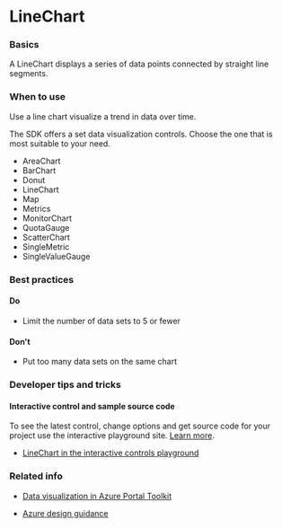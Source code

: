 ﻿# LineChart

 
<a name="basics"></a>
### Basics
A LineChart displays a series of data points connected by straight line segments.


<!-- TODO get an IMAGE to embed here -->

<!-- TODO get an SAMPLE CODE to embed here -->

 
<a name="when-to-use"></a>
### When to use
Use a line chart visualize a trend in data over time.

The SDK offers a set data visualization controls.  Choose the one that is most suitable to your need.
* AreaChart
* BarChart
* Donut
* LineChart
* Map
* Metrics
* MonitorChart
* QuotaGauge
* ScatterChart
* SingleMetric
* SingleValueGauge



 
<a name="best-practices"></a>
### Best practices


<a name="best-practices-do"></a>
#### Do

* Limit the number of data sets to 5 or fewer

<a name="best-practices-don-t"></a>
#### Don&#39;t

* Put too many data sets on the same chart



 
<a name="developer-tips-and-tricks"></a>
### Developer tips and tricks



<a name="developer-tips-and-tricks-interactive-control-and-sample-source-code"></a>
#### Interactive control and sample source code
To see the latest control, change options and get source code for your project use the interactive playground site.  [Learn more](./top-extensions-controls-playground.md).

*  <a href="https://ms.portal.azure.com/?Microsoft_Azure_Playground=true#blade/Microsoft_Azure_Playground/ControlsIndexBlade/LineChart_create_Playground" target="_blank">LineChart in the interactive controls playground</a>

 

 
<a name="related-info"></a>
### Related info

* <a href="https://www.figma.com/file/Bwn8rmUOYtnPRwA3JoQTBn/Azure-Portal-Toolkit?node-id=3759%3A411280" target="_blank">Data visualization in Azure Portal Toolkit</a>

* [Azure design guidance](http://aka.ms/portalfx/design)



